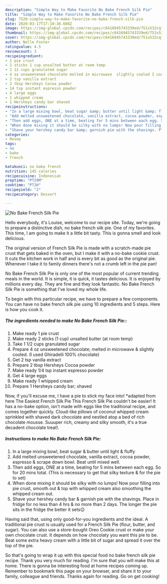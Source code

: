 ```yaml
---
description: "Simple Way to Make Favorite No Bake French Silk Pie"
title: "Simple Way to Make Favorite No Bake French Silk Pie"
slug: 7520-simple-way-to-make-favorite-no-bake-french-silk-pie
date: 2020-03-17T17:10:38.608Z
image: https://img-global.cpcdn.com/recipes/c6416945743339ed/751x532cq70/no-bake-french-silk-pie-recipe-main-photo.jpg
thumbnail: https://img-global.cpcdn.com/recipes/c6416945743339ed/751x532cq70/no-bake-french-silk-pie-recipe-main-photo.jpg
cover: https://img-global.cpcdn.com/recipes/c6416945743339ed/751x532cq70/no-bake-french-silk-pie-recipe-main-photo.jpg
author: Nelle Foster
ratingvalue: 4.5
reviewcount: 3
recipeingredient:
- 1 pie crust
- 2 sticks 1 cup unsalted butter at room temp
- 1 12 cups granulated sugar
- 4 oz unsweetened chocolate melted in microwave  slightly cooled I used Ghiradelli 100 chocolate
- 2 tsp vanilla extract
- 2 tbsp Hersheys Cocoa powder
- 14 tsp instant espresso powder
- 4 large eggs
- 1 whipped cream
- 1 Hersheys candy bar shaved
recipeinstructions:
- "In a large mixing bowl, beat sugar &amp; butter until light &amp; fluffy"
- "Add melted unsweetened chocolate, vanilla extract, cocoa powder, espresso &amp; scrape down bowl. Beat until mixed well."
- "Then add eggs, ONE at a time, beating for 5 mins between each egg. So for 20 mins total. (This is necessary to get that silky texture &amp; for the pie to set)"
- "When done mixing it should be silky with no lumps! Now pour filling into pie crust, smooth out &amp; top with whipped cream also smoothing the whipped cream out."
- "Shave your hershey candy bar &amp; garnish pie with the shavings. Place in fridge for no less than 4 hrs &amp; no more than 2 days. The longer the pie sits in the fridge the better it sets😉"
categories:
- Resep
tags:
- no
- bake
- french

katakunci: no bake french
nutrition: 145 calories
recipecuisine: Indonesian
preptime: "PT29M"
cooktime: "PT1H"
recipeyield: "2"
recipecategory: Dessert

---
```



![No Bake French Silk Pie](https://img-global.cpcdn.com/recipes/c6416945743339ed/751x532cq70/no-bake-french-silk-pie-recipe-main-photo.jpg)

Hello everybody, it's Louise, welcome to our recipe site. Today, we're going to prepare a distinctive dish, no bake french silk pie. One of my favorites. This time, I am going to make it a little bit tasty. This is gonna smell and look delicious.

The original version of French Silk Pie is made with a scratch-made pie crust that gets baked in the oven, but I make it with a no-bake cookie crust. It cuts the kitchen work in half and is every bit as good as the original pie. Whenever I take it to family dinners there&#39;s not a crumb left in the pie pan!

No Bake French Silk Pie is only one of the most popular of current trending meals in the world. It is simple, it is quick, it tastes delicious. It is enjoyed by millions every day. They are fine and they look fantastic. No Bake French Silk Pie is something that I've loved my whole life.


To begin with this particular recipe, we have to prepare a few components. You can have no bake french silk pie using 10 ingredients and 5 steps. Here is how you cook it.

##### The ingredients needed to make No Bake French Silk Pie::

1. Make ready 1 pie crust
1. Make ready 2 sticks (1 cup) unsalted butter (at room temp)
1. Take 1 1/2 cups granulated sugar
1. Prepare 4 oz unsweetened chocolate; melted in microwave &amp; slightly cooled. (I used Ghiradelli 100% chocolate)
1. Get 2 tsp vanilla extract
1. Prepare 2 tbsp Hersheys Cocoa powder
1. Make ready 1/4 tsp instant espresso powder
1. Get 4 large eggs
1. Make ready 1 whipped cream
1. Prepare 1 Hersheys candy bar; shaved


Now, if you&#39;ll excuse me, I have a pie to stick my face into! *adapted from here The Easiest French Silk Pie This French Silk Pie couldn&#39;t be easier! It has a no-bake option, isn&#39;t made with eggs like the traditional recipe, and comes together quickly. Cloud-like pillows of coconut whipped cream sprinkled with shaved dark chocolate and nestled atop a bed of rich chocolate mousse. Suuuper rich, creamy and silky smooth, it&#39;s a true decadent chocolate treat!. 

##### Instructions to make No Bake French Silk Pie:

1. In a large mixing bowl, beat sugar &amp; butter until light &amp; fluffy
1. Add melted unsweetened chocolate, vanilla extract, cocoa powder, espresso &amp; scrape down bowl. Beat until mixed well.
1. Then add eggs, ONE at a time, beating for 5 mins between each egg. So for 20 mins total. (This is necessary to get that silky texture &amp; for the pie to set)
1. When done mixing it should be silky with no lumps! Now pour filling into pie crust, smooth out &amp; top with whipped cream also smoothing the whipped cream out.
1. Shave your hershey candy bar &amp; garnish pie with the shavings. Place in fridge for no less than 4 hrs &amp; no more than 2 days. The longer the pie sits in the fridge the better it sets😉


Having said that, using only good-for-you ingredients and the ideal. A traditional pie crust is usually used for a French Silk Pie (flour, butter, and sugar). You can also use a store-bought Oreo Cookie crust or make your own chocolate crust. It depends on how chocolaty you want this pie to be. Beat some extra heavy cream with a little bit of sugar and spread it over the top of the pie. 

So that's going to wrap it up with this special food no bake french silk pie recipe. Thank you very much for reading. I'm sure that you will make this at home. There is gonna be interesting food at home recipes coming up. Remember to bookmark this page on your browser, and share it to your family, colleague and friends. Thanks again for reading. Go on get cooking!
